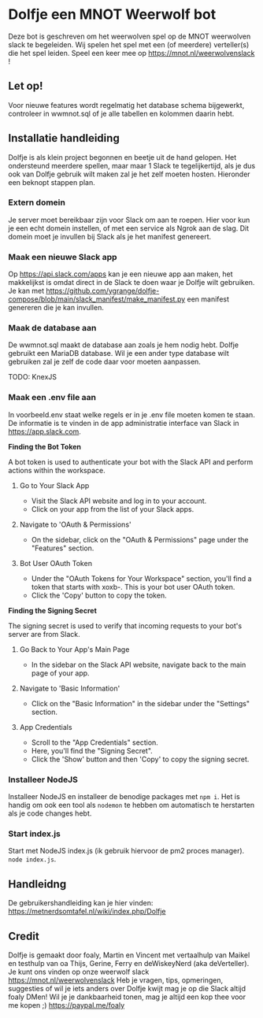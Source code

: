 # Dolfje een MNOT Weerwolf bot

Deze bot is geschreven om het weerwolven spel op de MNOT weerwolven slack te begeleiden.
Wij spelen het spel met een (of meerdere) verteller(s) die het spel leiden.
Speel een keer mee op https://mnot.nl/weerwolvenslack !

## Let op!

Voor nieuwe features wordt regelmatig het database schema bijgewerkt, controleer in wwmnot.sql of je alle tabellen en kolommen daarin hebt.

## Installatie handleiding

Dolfje is als klein project begonnen en beetje uit de hand gelopen.
Het ondersteund meerdere spellen, maar maar 1 Slack te tegelijkertijd, als je dus ook van Dolfje gebruik wilt maken zal je het zelf moeten hosten.
Hieronder een beknopt stappen plan.

### Extern domein
Je server moet bereikbaar zijn voor Slack om aan te roepen. Hier voor kun je een echt domein instellen, of met een service als Ngrok aan de slag. Dit domein moet je invullen bij Slack als je het manifest genereert.

### Maak een nieuwe Slack app

Op https://api.slack.com/apps kan je een nieuwe app aan maken, het makkelijkst is omdat direct in de Slack te doen waar je Dolfje wilt gebruiken. Je kan met https://github.com/ygrange/dolfje-compose/blob/main/slack_manifest/make_manifest.py een manifest genereren die je kan invullen.

### Maak de database aan

De wwmnot.sql maakt de database aan zoals je hem nodig hebt. Dolfje gebruikt een MariaDB database.
Wil je een ander type database wilt gebruiken zal je zelf de code daar voor moeten aanpassen.

TODO: KnexJS

### Maak een .env file aan

In voorbeeld.env staat welke regels er in je .env file moeten komen te staan. De informatie is te vinden in de app administratie interface van Slack in https://app.slack.com.

**Finding the Bot Token**

A bot token is used to authenticate your bot with the Slack API and perform actions within the workspace.
1. Go to Your Slack App
    - Visit the Slack API website and log in to your account.
    - Click on your app from the list of your Slack apps.

2. Navigate to 'OAuth & Permissions'
    - On the sidebar, click on the "OAuth & Permissions" page under the "Features" section.

3. Bot User OAuth Token
    - Under the "OAuth Tokens for Your Workspace" section, you'll find a token that starts with xoxb-. This is your bot user OAuth token.
    - Click the 'Copy' button to copy the token.

**Finding the Signing Secret**

The signing secret is used to verify that incoming requests to your bot's server are from Slack.

1. Go Back to Your App's Main Page
    - In the sidebar on the Slack API website, navigate back to the main page of your app.

2. Navigate to 'Basic Information'
    - Click on the "Basic Information" in the sidebar under the "Settings" section.

3. App Credentials
    - Scroll to the "App Credentials" section.
    - Here, you'll find the "Signing Secret".
    - Click the 'Show' button and then 'Copy' to copy the signing secret.

### Installeer NodeJS

Installeer NodeJS en installeer de benodige packages met `npm i`. Het is handig om ook een tool als `nodemon` te hebben om automatisch te herstarten als je code changes hebt.

### Start index.js

Start met NodeJS index.js (ik gebruik hiervoor de pm2 proces manager). `node index.js`.

## Handleidng

De gebruikershandleiding kan je hier vinden:
https://metnerdsomtafel.nl/wiki/index.php/Dolfje

## Credit

Dolfje is gemaakt door foaly, Martin en Vincent met vertaalhulp van Maikel en testhulp van oa Thijs, Gerine, Ferry en deWiskeyNerd (aka deVerteller).
Je kunt ons vinden op onze weerwolf slack https://mnot.nl/weerwolvenslack
Heb je vragen, tips, opmeringen, suggesties of wil je iets anders over Dolfje kwijt mag je op die Slack altijd foaly DMen!
Wil je je dankbaarheid tonen, mag je altijd een kop thee voor me kopen ;) https://paypal.me/foaly
